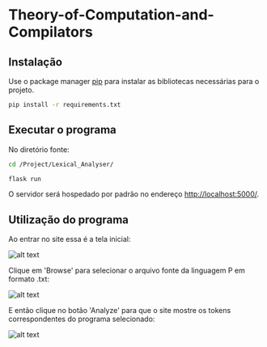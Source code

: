 # Theory-of-Computation-and-Compilators

## Instalação
Use o package manager [pip](https://pip.pypa.io/en/stable/) para instalar as bibliotecas necessárias para o projeto.

```bash
pip install -r requirements.txt
```
## Executar o programa 
No diretório fonte:

```bash
cd /Project/Lexical_Analyser/

flask run
```

O servidor será hospedado por padrão no endereço [http://localhost:5000/](http://localhost:5000/).

## Utilização do programa

Ao entrar no site essa é a tela inicial:

![alt text](https://github.com/holondo/Theory-of-Computation-and-Compilators/blob/holandarush/Imagens/inicial.png)


Clique em 'Browse' para selecionar o arquivo fonte da linguagem P em formato .txt:

![alt text](https://github.com/holondo/Theory-of-Computation-and-Compilators/blob/holandarush/Imagens/selecionando.png)


E então clique no botão 'Analyze' para que o site mostre os tokens correspondentes do programa selecionado:

![alt text](https://github.com/holondo/Theory-of-Computation-and-Compilators/blob/holandarush/Imagens/resultado.png)

